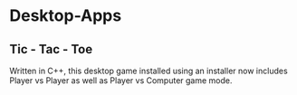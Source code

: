 # Desktop-Apps

## Tic - Tac - Toe

Written in C++, this desktop game installed using an installer now includes Player vs Player as well as Player vs Computer game mode.
